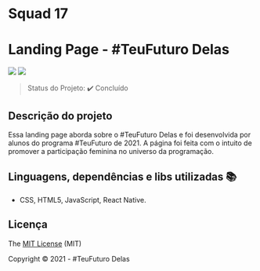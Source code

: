 # Squad 17
<h1>Landing Page - #TeuFuturo Delas</h1> 

<p text-align="center">
  <img src="http://img.shields.io/static/v1?label=License&message=MIT&color=blueviolet&style=for-the-badge"/>
  <img src="http://img.shields.io/static/v1?label=STATUS&message=CONCLUIDO&color=yellow&style=for-the-badge"/>
</p>


> Status do Projeto: :heavy_check_mark: Concluído

## Descrição do projeto 

<p id="descrição-do-projeto" text-align="justify">
  Essa landing page aborda sobre o #TeuFuturo Delas e foi desenvolvida por alunos do programa #TeuFuturo de 2021. A página foi feita com o intuito de promover a participação feminina no universo da programação. 
</p>

## Linguagens, dependências e libs utilizadas :books:

- CSS, HTML5, JavaScript, React Native.


## Licença 

The [MIT License]() (MIT)

Copyright :copyright: 2021 - #TeuFuturo Delas
